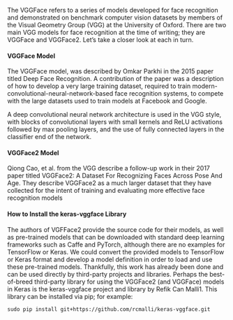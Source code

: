 The VGGFace refers to a series of models developed for face recognition and demonstrated on
benchmark computer vision datasets by members of the Visual Geometry Group (VGG) at
the University of Oxford. There are two main VGG models for face recognition at the time of
writing; they are VGGFace and VGGFace2. Let’s take a closer look at each in turn.

#### VGGFace Model
The VGGFace model, was described by Omkar Parkhi in the 2015 paper titled Deep Face
Recognition. A contribution of the paper was a description of how to develop a very large
training dataset, required to train modern-convolutional-neural-network-based face recognition
systems, to compete with the large datasets used to train models at Facebook and Google.

A deep convolutional neural network architecture is used in the VGG style, with blocks of
convolutional layers with small kernels and ReLU activations followed by max pooling layers,
and the use of fully connected layers in the classifier end of the network.

#### VGGFace2 Model
Qiong Cao, et al. from the VGG describe a follow-up work in their 2017 paper titled VGGFace2:
A Dataset For Recognizing Faces Across Pose And Age. They describe VGGFace2 as a much
larger dataset that they have collected for the intent of training and evaluating more effective
face recognition models

#### How to Install the keras-vggface Library
The authors of VGFFace2 provide the source code for their models, as well as pre-trained models
that can be downloaded with standard deep learning frameworks such as Caffe and PyTorch,
although there are no examples for TensorFlow or Keras. We could convert the provided models
to TensorFlow or Keras format and develop a model definition in order to load and use these
pre-trained models. Thankfully, this work has already been done and can be used directly by
third-party projects and libraries. Perhaps the best-of-breed third-party library for using the
VGGFace2 (and VGGFace) models in Keras is the keras-vggface project and library by Refik
Can Malli1. This library can be installed via pip; for example:

```
sudo pip install git+https://github.com/rcmalli/keras-vggface.git
```
